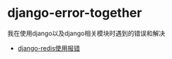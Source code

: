 # django-error-together
我在使用django以及django相关模块时遇到的错误和解决

- [django-redis使用报错](https://github.com/ScCcWe/django-error-together/blob/master/django-redis.md)

